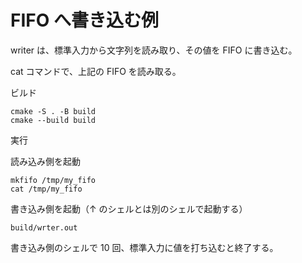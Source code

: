 # FIFO へ書き込む例

writer は、標準入力から文字列を読み取り、その値を FIFO に書き込む。

cat コマンドで、上記の FIFO を読み取る。

ビルド

```shell
cmake -S . -B build
cmake --build build
```

実行

読み込み側を起動

```shell
mkfifo /tmp/my_fifo
cat /tmp/my_fifo
```

書き込み側を起動（↑ のシェルとは別のシェルで起動する）

```shell
build/wrter.out
```

書き込み側のシェルで 10 回、標準入力に値を打ち込むと終了する。
